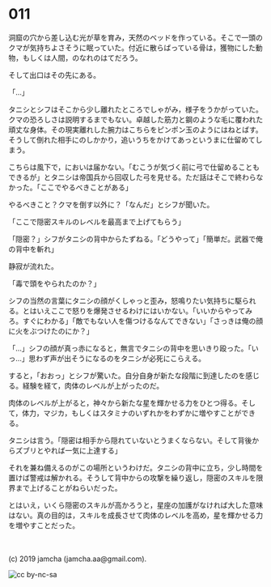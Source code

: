 

# 011

洞窟の穴から差し込む光が草を育み，天然のベッドを作っている。そこで一頭のクマが気持ちよさそうに眠っていた。付近に散らばっている骨は，獲物にした動物，もしくは人間，のなれのはてだろう。

そして出口はその先にある。

「…」

タニシとシフはそこから少し離れたところでしゃがみ，様子をうかがっていた。クマの恐ろしさは説明するまでもない。卓越した筋力と鋼のような毛に覆われた頑丈な身体。その現実離れした腕力はこちらをピンポン玉のようにはねとばす。そうして倒れた相手にのしかかり，追いうちをかけてあっというまに仕留めてしまう。

こちらは風下で，においは届かない。「むこうが気づく前に弓で仕留めることもできるが」とタニシは帝国兵から回収した弓を見せる。ただ話はそこで終わらなかった。「ここでやるべきことがある」

やるべきこと？クマを倒す以外に？「なんだ」とシフが聞いた。

「ここで隠密スキルのレベルを最高まで上げてもらう」

「隠密？」シフがタニシの背中からたずねる。「どうやって」「簡単だ。武器で俺の背中を斬れ」

静寂が流れた。

「毒で頭をやられたのか？」

シフの当然の言葉にタニシの顔がくしゃっと歪み，怒鳴りたい気持ちに駆られる。とはいえここで怒りを爆発させるわけにはいかない。「いいからやってみろ。すぐにわかる」「敵でもない人を傷つけるなんてできない」「さっきは俺の顔に火をぶつけたのにか？」

「…」シフの顔が真っ赤になると，無言でタニシの背中を思いきり殴った。「いっ…」思わず声が出そうになるのをタニシが必死にこらえる。

すると，「おおっ」とシフが驚いた。自分自身が新たな段階に到達したのを感じる。経験を経て，肉体のレベルが上がったのだ。

肉体のレベルが上がると，神々から新たな星を輝かせる力をひとつ得る。そして，体力，マジカ，もしくはスタミナのいずれかをわずかに増やすことができる。

タニシは言う。「隠密は相手から隠れていないとうまくならない。そして背後からズブリとやれば一気に上達する」

それを兼ね備えるのがこの場所というわけだ。タニシの背中に立ち，少し時間を置けば警戒は解かれる。そうして背中からの攻撃を繰り返し，隠密のスキルを限界まで上げることがねらいだった。

とはいえ，いくら隠密のスキルが高かろうと，星座の加護がなければ大した意味はない。真の目的は，スキルを成長させて肉体のレベルを高め，星を輝かせる力を増やすことだった。

<br>
<br>
(c) 2019 jamcha (jamcha.aa@gmail.com).

![cc by-nc-sa](https://i.creativecommons.org/l/by-nc-sa/4.0/88x31.png)

